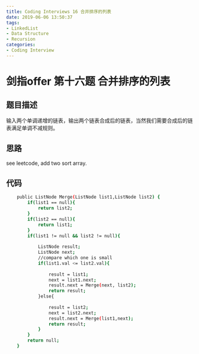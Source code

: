 ```yaml
---
title: Coding Interviews 16 合并排序的列表
date: 2019-06-06 13:50:37
tags:
- LinkedList
- Data Structure
- Recursion
categories: 
- Coding Interview
---
```

# 剑指offer 第十六题 合并排序的列表

## 题目描述
输入两个单调递增的链表，输出两个链表合成后的链表，当然我们需要合成后的链表满足单调不减规则。

<!--more-->
## 思路
see leetcode, add two sort array.

## 代码
``` bash
    public ListNode Merge(ListNode list1,ListNode list2) {
        if(list1 == null){
        	return list2;
        }
        if(list2 == null){
        	return list1;
        }
        if(list1 != null && list2 != null){
        	
        	ListNode result;
        	ListNode next;
        	//compare which one is small
        	if(list1.val <= list2.val){
        		
        		result = list1;
        		next = list1.next;
        		result.next = Merge(next, list2);
        		return result;
        	}else{
        		
        		result = list2;
        		next = list2.next;
        		result.next = Merge(list1,next);
        		return result;
        	}
        }
        return null;
    }
```
